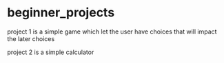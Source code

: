 # beginner_projects

project 1 is a simple game which let the user have choices that will impact the later choices

project 2 is a simple calculator
